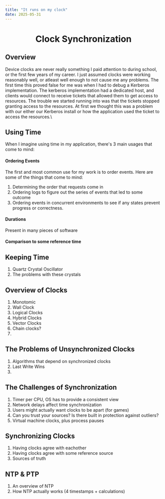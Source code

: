```yaml
---
title: "It runs on my clock"
date: 2025-05-31
---
```


<h1 style="text-align: center;">Clock Synchronization</h1>

## Overview

Device clocks are never really something I paid attention to during school, or
the first few years of my career. I just assumed clocks were working
reasonably well, or atleast well enough to not cause me any problems. The first
time this proved false for me was when I had to debug a Kerberos implementation.
The kerberos implementation had a dedicated host, and clients would connect to
receive tickets that allowed them to get access to resources. The trouble we
started running into was that the tickets stopped granting access to the
resources. At first we thought this was a problem with our either our Kerberos
install or how the application used the ticket to access the resources.\

## Using Time

When I imagine using time in my application, there's 3 main usages that come to
mind:
####  Ordering Events

The first and most common use for my work is to order events. Here are some of
the things that come to mind:

1. Determining the order that requests come in 
2. Ordering logs to figure out the series of events that led to some outcome
3. Ordering events in concurrent environments to see if any states prevent
   progress or correctness.

#### Durations 

Present in many pieces of software 



#### Comparison to some reference time

## Keeping Time
1. Quartz Crystal Oscillator
2. The problems with these crystals

## Overview of Clocks
1. Monotomic 
2. Wall Clock
3. Logical Clocks
4. Hybrid Clocks
5. Vector Clocks
6. Chain clocks?
7. 


## The Problems of Unsynchronized Clocks
1. Algorithms that depend on synchronized clocks
2. Last Write Wins 
3. 


## The Challenges of Synchronization
1. Timer per CPU, OS has to provide a consistent view 
3. Network delays affect time synchronization 
4. Users might actually want clocks to be apart (for games)
5. Can you trust your sources? Is there built in protection against outliers?
6. Virtual machine clocks, plus process pauses


## Synchronizing Clocks
1. Having clocks agree with eachother 
2. Having clocks agree with some reference source
3. Sources of truth 


## NTP & PTP
1. An overview of NTP 
2. How NTP actually works (4 timestamps + calculations)
